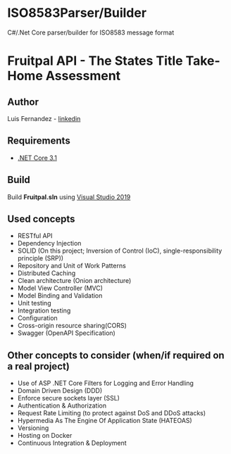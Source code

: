 # ISO8583Parser/Builder
C#/.Net Core parser/builder for ISO8583 message format

# Fruitpal API - The States Title Take-Home Assessment

## Author

Luis Fernandez - [linkedin](https://www.linkedin.com/in/luis-fern%C3%A1ndez-337723131/)

## Requirements

* [.NET Core 3.1](https://devblogs.microsoft.com/dotnet/announcing-net-core-3-1/)

## Build

Build **Fruitpal.sln** using [Visual Studio 2019](https://visualstudio.microsoft.com/es/vs/)

## Used concepts

* RESTful API
* Dependency Injection
* SOLID (On this project; Inversion of Control (IoC), single-responsibility principle (SRP))
* Repository and Unit of Work Patterns
* Distributed Caching
* Clean architecture (Onion architecture)
* Model View Controller (MVC)
* Model Binding and Validation
* Unit testing
* Integration testing
* Configuration
* Cross-origin resource sharing(CORS)
* Swagger (OpenAPI Specification)

## Other concepts to consider (when/if required on a real project)
* Use of ASP .NET Core Filters for Logging and Error Handling
* Domain Driven Design (DDD)
* Enforce secure sockets layer (SSL)
* Authentication & Authorization
* Request Rate Limiting (to protect against DoS and DDoS attacks)
* Hypermedia As The Engine Of Application State (HATEOAS)
* Versioning
* Hosting on Docker
* Continuous Integration & Deployment

